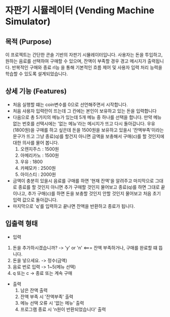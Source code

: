 # 자판기 시뮬레이터 (Vending Machine Simulator)

## 목적 (Purpose) 
이 프로젝트는 간단한 콘솔 기반의 자판기 시뮬레이터입니다. 사용자는 돈을 투입하고, 원하는 음료를 선택하여 구매할 수 있으며, 잔액이 부족할 경우 경고 메시지가 출력됩니다. 반복적인 구매와 종료 rl능   을 통해 기본적인 흐름 제어 및 사용자 입력 처리 능력을 학습할 수 있도록 설계되었습니다.

## 상세 기능 (Features)
 - 처음 실행할 떄는 coin변수를 0으로 선언해주면서 시작합니다.
 - 처음 사용자 입력란이 뜨는데 그 칸에는 본인이 보유하고 있는 돈을 입력합니다
 - 다음으로 총 5가지의 메뉴가 있는데 5개 메뉴 중 하나를 선택을 합니다. 만약 메뉴 없는 번호를 선택시에는 '없는 메뉴'라는 메시지가 뜨고 다시 돌아갑니다. 우유 (1800원)을 구매를 하고 싶은데 돈을 1500원을 보유하고 있을시 '잔액부족'이라는 문구가 뜨고 그냥 종료(q)를 할건지 아니면 금액을 보충해서 구매(c)를 할 것인지에 대한 의사를 물어 봅니다.
     1. 오렌지주스 : 1500원
     2. 아메리카노 : 1500원
     3. 우유 : 1800
     4. 카페모카 : 2500원
     5. 아이스티 : 2000원
 - 금액이 충분히 있을시 음료를 구매를 하면 '현재 잔액'을 알려주고 마지막으로 그대로 종료를 할 것인지 아니면 추가 구매할 것인지 물어보고 종료(q)를 하면 그대로 끝이나고, 추가 구매(c)를 하면 돈을 보충할 것인지 안할 것인지 물어보고 처음 초기 입력 값으로 돌아갑니다.
 - 마지막으로 'q'를 입력하고 끝나면 잔액을 반환하고 종료가 됩니다.

## 입출력 형태
 - 입력
  1. 돈을 추가하시겠습니까? -> 'y' or 'n' <=== 잔액 부족하거나, 구매를 완료할 떄 뜹니다.
  2. 돈을 넣으세요. -> 정수(금액)
  3. 음료 번로 입력 -> 1~5(메뉴 선택)
  4. q 또는 c -> 종료 또는 계속 구매
- 출력
  1. 남은 잔액 출력
  2. 잔액 부족 시 '잔액부족' 출력
  3. 메뉴 선택 오류 시 '없는 메뉴' 출력
  4. 프로그램 종료 시 'n원이 반환되었습니다' 출력
